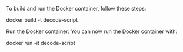 To build and run the Docker container, follow these steps:

docker build -t decode-script

Run the Docker container: You can now run the Docker container with:

docker run -it decode-script
